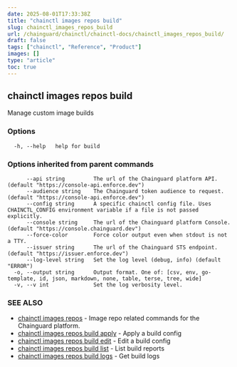 ```yaml
---
date: 2025-08-01T17:33:38Z
title: "chainctl images repos build"
slug: chainctl_images_repos_build
url: /chainguard/chainctl/chainctl-docs/chainctl_images_repos_build/
draft: false
tags: ["chainctl", "Reference", "Product"]
images: []
type: "article"
toc: true
---
```

## chainctl images repos build

Manage custom image builds

### Options

```
  -h, --help   help for build
```

### Options inherited from parent commands

```
      --api string         The url of the Chainguard platform API. (default "https://console-api.enforce.dev")
      --audience string    The Chainguard token audience to request. (default "https://console-api.enforce.dev")
      --config string      A specific chainctl config file. Uses CHAINCTL_CONFIG environment variable if a file is not passed explicitly.
      --console string     The url of the Chainguard platform Console. (default "https://console.chainguard.dev")
      --force-color        Force color output even when stdout is not a TTY.
      --issuer string      The url of the Chainguard STS endpoint. (default "https://issuer.enforce.dev")
      --log-level string   Set the log level (debug, info) (default "ERROR")
  -o, --output string      Output format. One of: [csv, env, go-template, id, json, markdown, none, table, terse, tree, wide]
  -v, --v int              Set the log verbosity level.
```

### SEE ALSO

* [chainctl images repos](/chainguard/chainctl/chainctl-docs/chainctl_images_repos/)	 - Image repo related commands for the Chainguard platform.
* [chainctl images repos build apply](/chainguard/chainctl/chainctl-docs/chainctl_images_repos_build_apply/)	 - Apply a build config
* [chainctl images repos build edit](/chainguard/chainctl/chainctl-docs/chainctl_images_repos_build_edit/)	 - Edit a build config
* [chainctl images repos build list](/chainguard/chainctl/chainctl-docs/chainctl_images_repos_build_list/)	 - List build reports
* [chainctl images repos build logs](/chainguard/chainctl/chainctl-docs/chainctl_images_repos_build_logs/)	 - Get build logs

